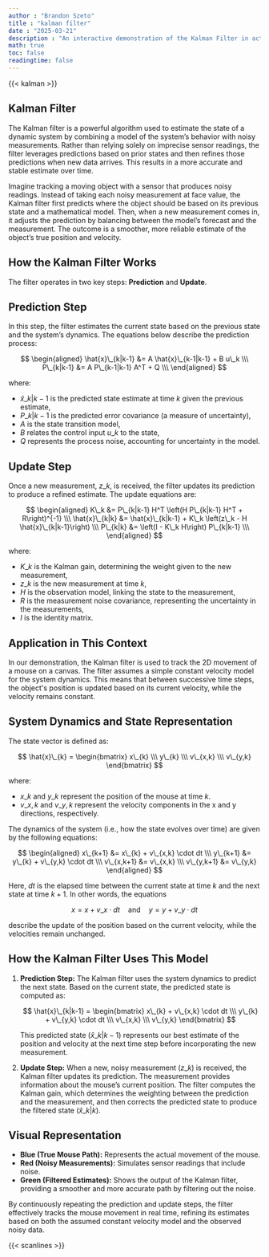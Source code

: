 ```yaml
---
author : "Brandon Szeto"
title : "kalman filter"
date : "2025-03-21"
description : "An interactive demonstration of the Kalman Filter in action. Tweak sample rates, noise parameters, and other settings to see how sensor data is processed over time — watch the filter refine its estimates and respond to changing conditions in real time."
math: true
toc: false
readingtime: false
---
```


{{< kalman >}}

## Kalman Filter

The Kalman filter is a powerful algorithm used to estimate the state of a dynamic system by combining a model of the system’s behavior with noisy measurements. Rather than relying solely on imprecise sensor readings, the filter leverages predictions based on prior states and then refines those predictions when new data arrives. This results in a more accurate and stable estimate over time.

Imagine tracking a moving object with a sensor that produces noisy readings. Instead of taking each noisy measurement at face value, the Kalman filter first predicts where the object should be based on its previous state and a mathematical model. Then, when a new measurement comes in, it adjusts the prediction by balancing between the model’s forecast and the measurement. The outcome is a smoother, more reliable estimate of the object’s true position and velocity.

## How the Kalman Filter Works

The filter operates in two key steps: **Prediction** and **Update**.

## Prediction Step

In this step, the filter estimates the current state based on the previous state and the system’s dynamics. The equations below describe the prediction process:

$$
\begin{aligned}
\hat{x}\_{k|k-1} &= A \hat{x}\_{k-1|k-1} + B u\_k \\\
P\_{k|k-1} &= A P\_{k-1|k-1} A^T + Q \\\
\end{aligned}
$$

where:
- $\hat{x}\_{k|k-1}$ is the predicted state estimate at time $k$ given the previous estimate,
- $P\_{k|k-1}$ is the predicted error covariance (a measure of uncertainty),
- $A$ is the state transition model,
- $B$ relates the control input $u\_k$ to the state,
- $Q$ represents the process noise, accounting for uncertainty in the model.

## Update Step

Once a new measurement, $z\_k$, is received, the filter updates its prediction to produce a refined estimate. The update equations are:

$$
\begin{aligned}
K\_k &= P\_{k|k-1} H^T \left(H P\_{k|k-1} H^T + R\right)^{-1} \\\
\hat{x}\_{k|k} &= \hat{x}\_{k|k-1} + K\_k \left(z\_k - H \hat{x}\_{k|k-1}\right) \\\
P\_{k|k} &= \left(I - K\_k H\right) P\_{k|k-1} \\\
\end{aligned}
$$

where:
- $K\_k$ is the Kalman gain, determining the weight given to the new measurement,
- $z\_k$ is the new measurement at time $k$,
- $H$ is the observation model, linking the state to the measurement,
- $R$ is the measurement noise covariance, representing the uncertainty in the measurements,
- $I$ is the identity matrix.

## Application in This Context

In our demonstration, the Kalman filter is used to track the 2D movement of a mouse on a canvas. The filter assumes a simple constant velocity model for the system dynamics. This means that between successive time steps, the object's position is updated based on its current velocity, while the velocity remains constant.

## System Dynamics and State Representation

The state vector is defined as:

$$
\hat{x}\_{k} = \begin{bmatrix} x\_{k} \\\ y\_{k} \\\ v\_{x,k} \\\ v\_{y,k} \end{bmatrix}
$$

where:
- $x\_{k}$ and $y\_{k}$ represent the position of the mouse at time $k$.
- $v\_{x,k}$ and $v\_{y,k}$ represent the velocity components in the x and y directions, respectively.

The dynamics of the system (i.e., how the state evolves over time) are given by the following equations:

$$
\begin{aligned}
x\_{k+1} &= x\_{k} + v\_{x,k} \cdot dt \\\
y\_{k+1} &= y\_{k} + v\_{y,k} \cdot dt \\\
v\_{x,k+1} &= v\_{x,k} \\\
v\_{y,k+1} &= v\_{y,k}
\end{aligned}
$$

Here, $dt$ is the elapsed time between the current state at time $k$ and the next state at time $k+1$. In other words, the equations

$$
x = x + v\_{x} \cdot dt \quad \text{and} \quad y = y + v\_{y} \cdot dt
$$

describe the update of the position based on the current velocity, while the velocities remain unchanged.

## How the Kalman Filter Uses This Model

1. **Prediction Step:**
   The Kalman filter uses the system dynamics to predict the next state. Based on the current state, the predicted state is computed as:

   $$
   \hat{x}\_{k|k-1} = \begin{bmatrix}
   x\_{k} + v\_{x,k} \cdot dt \\\
   y\_{k} + v\_{y,k} \cdot dt \\\
   v\_{x,k} \\\
   v\_{y,k}
   \end{bmatrix}
   $$

   This predicted state ($\hat{x}\_{k|k-1}$) represents our best estimate of the position and velocity at the next time step before incorporating the new measurement.

2. **Update Step:**
   When a new, noisy measurement ($z\_{k}$) is received, the Kalman filter updates its prediction. The measurement provides information about the mouse’s current position. The filter computes the Kalman gain, which determines the weighting between the prediction and the measurement, and then corrects the predicted state to produce the filtered state ($\hat{x}\_{k|k}$).

## Visual Representation

- **Blue (True Mouse Path):** Represents the actual movement of the mouse.
- **Red (Noisy Measurements):** Simulates sensor readings that include noise.
- **Green (Filtered Estimates):** Shows the output of the Kalman filter, providing a smoother and more accurate path by filtering out the noise.

By continuously repeating the prediction and update steps, the filter effectively tracks the mouse movement in real time, refining its estimates based on both the assumed constant velocity model and the observed noisy data.

{{< scanlines >}}
